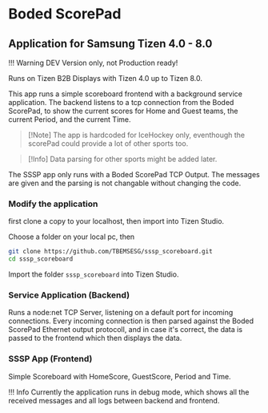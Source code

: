 # Boded ScorePad

## Application for Samsung Tizen 4.0 - 8.0

!!! Warning DEV Version only, not Production ready!

Runs on Tizen B2B Displays with Tizen 4.0 up to Tizen 8.0.

This app runs a simple scoreboard frontend with a background service application. The backend listens to a tcp connection from the Boded ScorePad, to show the current scores for Home and Guest teams, the current Period, and the current Time.

>[!Note] The app is hardcoded for IceHockey only, eventhough the scorePad could provide a lot of other sports too.

>[!Info] Data parsing for other sports might be added later. 

The SSSP app only runs with a Boded ScorePad TCP Output. The messages are given and the parsing is not changable without changing the code. 

### Modify the application
first clone a copy to your localhost, then import into Tizen Studio.

Choose a folder on your local pc, then
```sh
git clone https://github.com/TBEMSESG/sssp_scoreboard.git
cd sssp_scoreboard
```

Import the folder `sssp_scoreboard` into Tizen Studio.


### Service Application (Backend)
Runs a node:net TCP Server, listening on a default port for incoming connections. 
Every incoming connection is then parsed against the Boded ScorePad Ethernet output protocoll, and in case it's correct, the data is passed to the frontend which then displays the data. 

### SSSP App (Frontend)
Simple Scoreboard with HomeScore, GuestScore, Period and Time. 

!!! Info Currently the application runs in debug mode, which shows all the received messages and all logs between backend and frontend.
